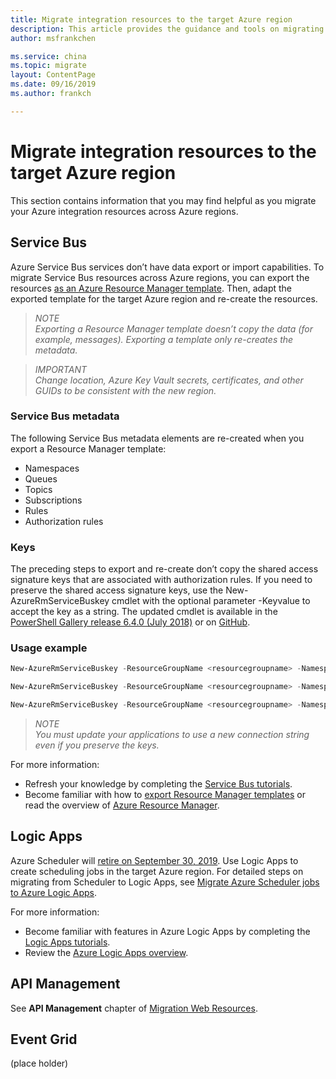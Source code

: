```yaml
---
title: Migrate integration resources to the target Azure region
description: This article provides the guidance and tools on migrating integration resources to targey Azure region.
author: msfrankchen

ms.service: china 
ms.topic: migrate
layout: ContentPage 
ms.date: 09/16/2019
ms.author: frankch

---
```




# Migrate integration resources to the target Azure region

This section contains information that you may find helpful as you migrate your Azure integration resources across Azure regions.

## Service Bus

Azure Service Bus services don’t have data export or import capabilities. To migrate Service Bus resources across Azure regions, you can export the resources [as an Azure Resource Manager template](https://docs.azure.cn/azure-resource-manager/manage-resource-groups-portal#export-resource-groups-to-templates). Then, adapt the exported template for the target Azure region and re-create the resources.

>*NOTE*  
>*Exporting a Resource Manager template doesn’t copy the data (for example, messages). Exporting a template only re-creates the metadata.*

>*IMPORTANT*  
>*Change location, Azure Key Vault secrets, certificates, and other GUIDs to be consistent with the new region.*

### Service Bus metadata
The following Service Bus metadata elements are re-created when you export a Resource Manager template:
*	Namespaces
* Queues
* Topics
* Subscriptions
* Rules
* Authorization rules

### Keys

The preceding steps to export and re-create don’t copy the shared access signature keys that are associated with authorization rules. If you need to preserve the shared access signature keys, use the New-AzureRmServiceBuskey cmdlet with the optional parameter
-Keyvalue to accept the key as a string. The updated cmdlet is available in the [PowerShell Gallery release 6.4.0 (July 2018)](https://www.powershellgallery.com/packages/AzureRM/6.4.0) or on [GitHub](https://github.com/Azure/azure-powershell/releases/tag/v6.4.0-July2018).

 

### Usage example
```PowerShell
New-AzureRmServiceBuskey -ResourceGroupName <resourcegroupname> -Namespace <namespace> -Name <name of Authorization rule> -RegenerateKey <PrimaryKey/SecondaryKey> -KeyValue <string-keyvalue>
```
```powershell
New-AzureRmServiceBuskey -ResourceGroupName <resourcegroupname> -Namespace <namespace> -Queue <queuename> -Name <name of Authorization rule> - RegenerateKey <PrimaryKey/SecondaryKey> -KeyValue <string-keyvalue>
```
```powershell
New-AzureRmServiceBuskey -ResourceGroupName <resourcegroupname> -Namespace <namespace> -Topic <topicname> -Name <name of Authorization rule> - RegenerateKey <PrimaryKey/SecondaryKey> -KeyValue <string-keyvalue>
```
>*NOTE*  
>*You must update your applications to use a new connection string even if you preserve the keys.*

For more information: 
* Refresh your knowledge by completing the [Service Bus tutorials](https://docs.azure.cn/service-bus-messaging/#step-by-step-tutorials).
* Become familiar with how to [export Resource Manager templates](https://docs.azure.cn/azure-resource-manager/manage-resource-groups-portal#export-resource-groups-to-templates) or read the overview of [Azure Resource Manager](https://docs.azure.cn/azure-resource-manager/resource-group-overview).



## Logic Apps

Azure Scheduler will [retire on September 30, 2019](https://azure.microsoft.com/updates/azure-scheduler-will-retire-on-september-30-2019/). Use Logic Apps to create scheduling jobs in the target Azure region. For detailed steps on migrating from Scheduler to Logic Apps, see [Migrate Azure Scheduler jobs to Azure Logic Apps](https://docs.azure.cn/scheduler/migrate-from-scheduler-to-logic-apps).


For more information: 
*	Become familiar with features in Azure Logic Apps by completing the [Logic Apps tutorials](https://docs.azure.cn/logic-apps/#step-by-step-tutorials).
* Review the [Azure Logic Apps overview](https://docs.azure.cn/logic-apps/logic-apps-overview).

## API Management

See **API Management** chapter of [Migration Web Resources](./china-migration-guidance-web.md).

## Event Grid
(place holder)
